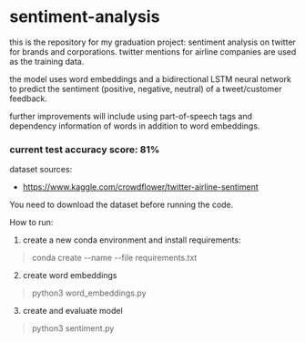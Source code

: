# sentiment-analysis


this is the repository for my graduation project: 
sentiment analysis on twitter for brands and corporations. twitter mentions for airline companies are used as the training data.

the model uses word embeddings and a bidirectional LSTM neural network to predict the sentiment (positive, negative, neutral) of a tweet/customer feedback.

further improvements will include using part-of-speech tags and dependency information of words in addition to word embeddings.

### current test accuracy score: 81%

dataset sources:

- https://www.kaggle.com/crowdflower/twitter-airline-sentiment


You need to download the dataset before running the code. 

How to run:

1. create a new conda environment and install requirements:

> conda create --name <env> --file requirements.txt
  
2. create word embeddings
  
> python3 word_embeddings.py
  
3. create and evaluate model
  
> python3 sentiment.py
  
